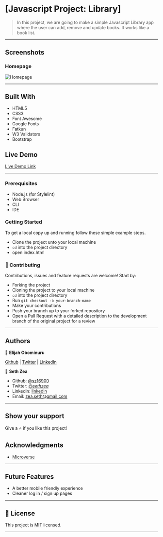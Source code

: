 # [Javascript Project: Library]

> In this project, we are going to make a simple Javascript Library app where the user can add, remove and update books. It works like a book list. 
---

## Screenshots

### Homepage
![Homepage](https://github.com/sz16900/library/blob/development/library.png?raw=true)

---


## Built With

- HTML5
- CSS3
- Font Awesome
- Google Fonts
- Fatkun
- W3 Validators
- Bootstrap

## Live Demo

[Live Demo Link](https://raw.githack.com/sz16900/library/development/index.html)

---


### Prerequisites

- Node.js (for Stylelint)
- Web Browser
- CLI
- IDE

### Getting Started

To get a local copy up and running follow these simple example steps.
- Clone the project unto your local machine
- `cd` into the project directory
- open index.html

### 🤝 Contributing

Contributions, issues and feature requests are welcome! Start by:
* Forking the project
* Cloning the project to your local machine
* `cd` into the project directory
* Run `git checkout -b your-branch-name`
* Make your contributions
* Push your branch up to your forked repository
* Open a Pull Request with a detailed description to the development branch of the original project for a review

---

## Authors


👤 **Elijah Obominuru**

[Github](https://github.com/Elijahscriptdev) | [Twitter](https://twitter.com/ElijahObominuru) | [LinkedIn](https://www.linkedin.com/in/elijah-obominuru-0b730b143/)

👤 **Seth Zea**

- Github: [@sz16900](https://github.com/sz16900)
- Twitter: [@_sethzea_](https://twitter.com/_sethzea_)
- Linkedin: [linkedin](https://www.linkedin.com/in/seth-zea-9481a8148/)
- Email: zea.seth@gmail.com

---

## Show your support

Give a ⭐️ if you like this project!

## Acknowledgments

- [Microverse](https://microverse.org)
---

## Future Features

- A better mobile friendly experience 
- Cleaner log in / sign up pages

---

## 📝 License

This project is [MIT](lic.url) licensed.

---

